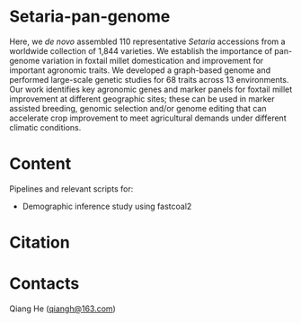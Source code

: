 # Setaria-pan-genome

Here, we *de novo* assembled 110 representative *Setaria* accessions from a worldwide collection of 1,844 varieties. We establish the importance of pan-genome variation in foxtail millet domestication and improvement for important agronomic traits. We developed a graph-based genome and performed large-scale genetic studies for 68 traits across 13 environments. Our work identifies key agronomic genes and marker panels for foxtail millet improvement at different geographic sites; these can be used in marker assisted breeding, genomic selection and/or genome editing that can accelerate crop improvement to meet agricultural demands under different climatic conditions. 

# Content
Pipelines and relevant scripts for:
- Demographic inference study using fastcoal2
  
# Citation

# Contacts
Qiang He (qiangh@163.com)

